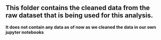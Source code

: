 ## This folder contains the cleaned data from the raw dataset that is being used for this analysis.

**It does not contain any data as of now as we cleaned the data in our own jupyter notebooks**